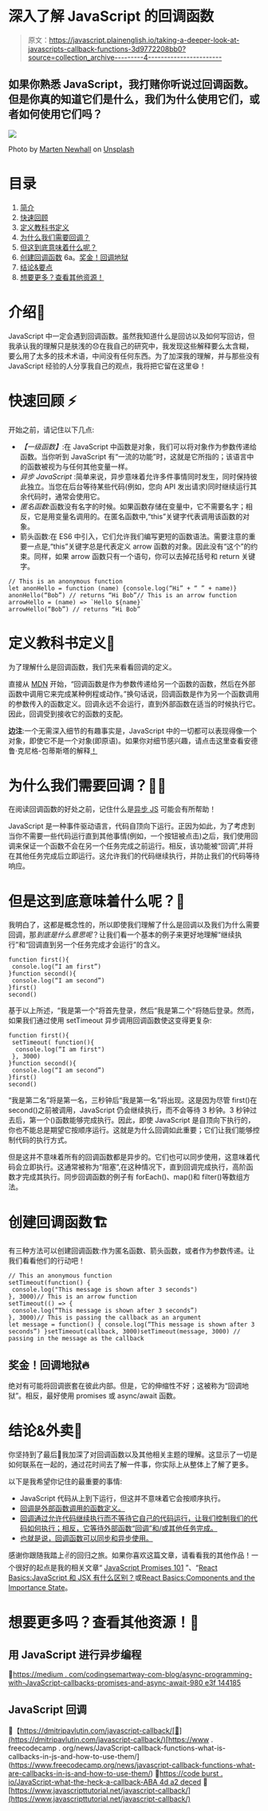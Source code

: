 # 深入了解 JavaScript 的回调函数

> 原文：<https://javascript.plainenglish.io/taking-a-deeper-look-at-javascripts-callback-functions-3d9772208bb0?source=collection_archive---------4----------------------->

## 如果你熟悉 JavaScript，我打赌你听说过回调函数。但是你真的知道它们是什么，我们为什么使用它们，或者如何使用它们吗？

![](img/75ca01d0c7ab232ee46d1bdf5a2635d8.png)

Photo by [Marten Newhall](https://unsplash.com/@laughayette?utm_source=medium&utm_medium=referral) on [Unsplash](https://unsplash.com?utm_source=medium&utm_medium=referral)

# 目录

1.  [简介](#e814)
2.  [快速回顾](#8049)
3.  [定义教科书定义](#e6e7)
4.  [为什么我们需要回调？](#83a8)
5.  [但这到底意味着什么呢？](#edf4)
6.  [创建回调函数](#2406)
    6a。[奖金！回调地狱](#be6f)
7.  [结论&要点](#c5cf)
8.  [想要更多？查看其他资源！](#a8bb)

# 介绍🤿

JavaScript 中一定会遇到回调函数。虽然我知道什么是回访以及如何写回访，但我承认我的理解只是肤浅的😞在我自己的研究中，我发现这些解释要么太含糊，要么用了太多的技术术语，中间没有任何东西。为了加深我的理解，并与那些没有 JavaScript 经验的人分享我自己的观点，我将把它留在这里😄！

# **快速回顾** ⚡

开始之前，请记住以下几点:

*   *【一级函数】*:在 JavaScript 中函数是对象，我们可以将对象作为参数传递给函数。当你听到 JavaScript 有“一流的功能”时，这就是它所指的；该语言中的函数被视为与任何其他变量一样。
*   *异步 JavaScript* :简单来说，异步意味着允许多件事情同时发生，同时保持彼此独立。当您在后台等待某些代码(例如，您向 API 发出请求)同时继续运行其余代码时，通常会使用它。
*   *匿名函数*:函数没有名字的时候。如果函数存储在变量中，它不需要名字；相反，它是用变量名调用的。在匿名函数中,“this”关键字代表调用该函数的对象。
*   箭头函数:在 ES6 中引入，它们允许我们编写更短的函数语法。需要注意的重要一点是,“this”关键字总是代表定义 arrow 函数的对象。因此没有“这个”的约束。同样，如果 arrow 函数只有一个语句，你可以去掉花括号和 return 关键字。

```
// This is an anonymous function
let anonHello = function (name) {console.log(“Hi” + “ ” + name)}
anonHello(“Bob”) // returns “Hi Bob”// This is an arrow function
arrowHello = (name) => `Hello ${name}`
arrowHello(“Bob”) // returns “Hi Bob”
```

# **定义教科书定义📕**

为了理解什么是回调函数，我们先来看看回调的定义。

直接从 [MDN](https://developer.mozilla.org/en-US/docs/Glossary/Callback_function) 开始，“回调函数是作为参数传递给另一个函数的函数，然后在外部函数中调用它来完成某种例程或动作。”换句话说，回调函数是作为另一个函数调用的参数传入的函数定义。回调永远不会运行，直到外部函数在适当的时候执行它。因此，回调受到接收它的函数的支配。

**边注**:一个无需深入细节的有趣事实是，JavaScript 中的一切都可以表现得像一个对象，即使它不是一个对象(即原语)。如果你对细节感兴趣，请点击这里查看安德鲁·克尼格-包蒂斯塔的解释[！](https://medium.com/better-programming/everything-in-javascript-is-an-object-except-for-when-it-isnt-305bc65a3410)

# **为什么我们需要回调？🤷‍♀️**

在阅读回调函数的好处之前，记住什么是[异步 JS](#b6df) 可能会有所帮助！

JavaScript 是一种事件驱动语言，代码自顶向下运行。正因为如此，为了考虑到当你不需要一些代码运行直到其他事情(例如，一个按钮被点击)之后，我们使用回调来保证一个函数不会在另一个任务完成之前运行。相反，该功能被“回调”,并将在其他任务完成后立即运行。这允许我们的代码继续执行，并防止我们的代码等待响应。

# **但是这到底意味着什么呢？🔎**

我明白了，这都是概念性的，所以即使我们理解了什么是回调以及我们为什么需要回调，那*到底是什么意思呢*？让我们看一个基本的例子来更好地理解“继续执行”和“回调直到另一个任务完成才会运行”的含义。

```
function first(){
 console.log(“I am first”)
}function second(){
 console.log(“I am second”)
}first()
second()
```

基于以上所述，“我是第一个”将首先登录，然后“我是第二个”将随后登录。然而，如果我们通过使用 setTimeout 异步调用回调函数使这变得更复杂:

```
function first(){
 setTimeout( function(){
  console.log(“I am first")
 }, 3000)
}function second(){
 console.log(“I am second”)
}first()
second()
```

“我是第二名”将是第一名，三秒钟后“我是第一名”将出现。这是因为尽管 first()在 second()之前被调用，JavaScript 仍会继续执行，而不会等待 3 秒钟。3 秒钟过去后，第一个()函数能够完成执行。因此，即使 JavaScript 是自顶向下执行的，你也不能总是期望它按顺序运行。这就是为什么回调如此重要；它们让我们能够控制代码的执行方式。

但是这并不意味着所有的回调函数都是异步的。它们也可以同步使用，这意味着代码会立即执行。这通常被称为“阻塞”,在这种情况下，直到回调完成执行，高阶函数才完成其执行。同步回调函数的例子有 forEach()、map()和 filter()等数组方法。

# **创建回调函数🏗️**

有三种方法可以创建回调函数:作为匿名函数、箭头函数，或者作为参数传递。让我们看看他们的行动吧！

```
// This an anonymous function
setTimeout(function() {
 console.log("This message is shown after 3 seconds")
}, 3000)// This is an arrow function
setTimeout(() => {
 console.log(“This message is shown after 3 seconds”)
}, 3000)// This is passing the callback as an argument
let message = function() { console.log(“This message is shown after 3 seconds”) }setTimeout(callback, 3000)setTimeout(message, 3000) // passing in the message as the callback
```

## **奖金**！回调地狱🔥

绝对有可能将回调嵌套在彼此内部。但是，它的伸缩性不好；这被称为“回调地狱”。相反，最好使用 promises 或 async/await 函数。

# **结论&外卖🐠**

你坚持到了最后🙌我加深了对回调函数以及其他相关主题的理解。这显示了一切是如何联系在一起的，通过花时间去了解一件事，你实际上从整体上了解了更多。

以下是我希望你记住的最重要的事情:

*   JavaScript 代码从上到下运行，但这并不意味着它会按顺序执行。
*   [回调是外部函数调用的函数定义。](#540f)
*   [回调通过允许代码继续执行而不等待它自己的代码运行，让我们控制我们的代码如何执行；相反，它等待外部函数“回调”和/或其他任务完成。](#c678)
*   [也就是说，回调函数可以同步和异步使用。](#c142)

感谢你跟随我踏上✌️的回归之旅。如果你喜欢这篇文章，请看看我的其他作品！一个很好的起点是我的相关文章“ [JavaScript Promises 101](https://medium.com/geekculture/javascript-promises-101-14f28158e5b9) ”、“[React Basics:JavaScript 和 JSX 有什么区别？](https://medium.com/weekly-webtips/react-basics-whats-the-difference-between-javascript-and-jsx-604dd224b1cf)或[React Basics:Components and the Importance State](https://medium.com/swlh/react-basics-components-and-the-importance-of-state-dd26250e88ce)。

# 想要更多吗？查看其他资源！💾

## 用 JavaScript 进行异步编程

📖[https://medium . com/codingsemartway-com-blog/async-programming-with-JavaScript-callbacks-promises-and-async-await-980 e3f 144185](https://medium.com/codingthesmartway-com-blog/async-programming-with-javascript-callbacks-promises-and-async-await-980e3f144185)

## JavaScript 回调

📖【https://dmitripavlutin.com/javascript-callback/[📖](https://dmitripavlutin.com/javascript-callback/)[https://www . freecodecamp . org/news/JavaScript-callback-functions-what-is-callbacks-in-js-and-how-to-use-them/](https://www.freecodecamp.org/news/javascript-callback-functions-what-are-callbacks-in-js-and-how-to-use-them/)
📖[https://code burst . io/JavaScript-what-the-heck-a-callback-ABA 4d a2 deced](https://codeburst.io/javascript-what-the-heck-is-a-callback-aba4da2deced)
📖[https://www.javascripttutorial.net/javascript-callback/](https://www.javascripttutorial.net/javascript-callback/)